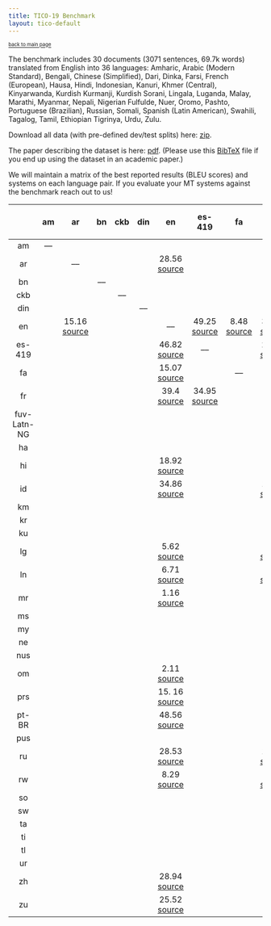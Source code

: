 ```yaml
---
title: TICO-19 Benchmark
layout: tico-default
---
```


<sup><sub>[back to main page](index.html) </sub></sup>


The benchmark includes 30 documents (3071 sentences, 69.7k words) translated from English into 36 languages:
Amharic, Arabic (Modern Standard), Bengali, Chinese (Simplified), Dari, Dinka, Farsi, French (European), Hausa, Hindi, Indonesian, Kanuri, Khmer (Central), Kinyarwanda, Kurdish Kurmanji, Kurdish Sorani, Lingala, Luganda, Malay, Marathi, Myanmar, Nepali, Nigerian Fulfulde, Nuer, Oromo, Pashto, Portuguese (Brazilian), Russian, Somali, Spanish (Latin American), Swahili, Tagalog, Tamil, Ethiopian Tigrinya, Urdu, Zulu.

Download all data (with pre-defined dev/test splits) here: [zip](data/tico19-testset.zip).

The paper describing the dataset is here: [pdf](data/paper/ticopaper.pdf).
(Please use this [BibTeX](data/paper/ticopaper.bib) file if you end up using the dataset in an academic paper.)

We will maintain a matrix of the best reported results (BLEU scores) and systems on each language pair. If you evaluate your MT systems against the benchmark reach out to us!


|    | am | ar | bn | ckb | din | en | es-419 | fa | fr | fuv-Latn-NG | ha | hi | id | km | kr | ku | lg | ln | mr | ms | my | ne | nus | om | prs | pt-BR | pus | ru | rw | so | sw | ta | ti | tl | ur | zh | zu |
| :---: | :---: | :---: | :---: | :---: | :---: | :---: | :---: | :---: | :---: | :---: | :---: | :---: | :---: | :---: | :---: | :---: | :---: | :---: | :---: | :---: | :---: | :---: | :---: | :---: | :---: | :---: | :---: | :---: | :---: | :---: | :---: | :---: | :---: | :---: | :---: | :---: | :---: | 
| am |  –– |  |  |  |  |  |  |  |  |  |  |  |  |  |  |  |  |  |  |  |  |  |  |  |  |  |  |  |  |  |  |  |  |  |  |  |  |
| ar |   | –– |  |  |  | 28.56 [source](https://arxiv.org/pdf/2007.01788.pdf) |  |  |  |  |  |  |  |  |  |  |  |  |  |  |  |  |  |  |  |  |  |  |  |  |  |  |  |  |  |  |  |
| bn |   |  | –– |  |  |  |  |  |  |  |  |  |  |  |  |  |  |  |  |  |  |  |  |  |  |  |  |  |  |  |  |  |  |  |  |  |  |
| ckb |   |  |  | –– |  |  |  |  |  |  |  |  |  |  |  |  |  |  |  |  |  |  |  |  |  |  |  |  |  |  |  |  |  |  |  |  |  |
| din |   |  |  |  | –– |  |  |  |  |  |  |  |  |  |  |  |  |  |  |  |  |  |  |  |  |  |  |  |  |  |  |  |  |  |  |  |  |
| en |   | 15.16 [source](https://arxiv.org/pdf/2007.01788.pdf)  |  |  |  | –– | 49.25 [source](https://arxiv.org/pdf/2007.01788.pdf) | 8.48 [source](https://arxiv.org/pdf/2007.01788.pdf) | 37.59 [source](https://arxiv.org/pdf/2007.01788.pdf) |  |  | 6.43 [source](https://arxiv.org/pdf/2007.01788.pdf) | 41.27 [source](https://arxiv.org/pdf/2007.01788.pdf) |  |  |  | 2.96 [source](https://arxiv.org/pdf/2007.01788.pdf) | 7.85 [source](https://arxiv.org/pdf/2007.01788.pdf) | 0.21 [source](https://arxiv.org/pdf/2007.01788.pdf) | 6.26 [source](https://arxiv.org/pdf/2007.01788.pdf) |  |  |  | 0.57 [source](https://arxiv.org/pdf/2007.01788.pdf) | 9.49 [source](https://arxiv.org/pdf/2007.01788.pdf) | 47.27 [source](https://arxiv.org/pdf/2007.01788.pdf) |  | 28.88 [source](https://arxiv.org/pdf/2007.01788.pdf) |  |  | 22.62 [source](https://arxiv.org/pdf/2007.01788.pdf) |  |  |  | 2.79 [source](https://arxiv.org/pdf/2007.01788.pdf) | 33.70 [source](https://arxiv.org/pdf/2007.01788.pdf) | 11.73 |
| es-419 |   |  |  |  |  | 46.82 [source](https://arxiv.org/pdf/2007.01788.pdf) | –– |  | 29.21 [source](https://arxiv.org/pdf/2007.01788.pdf) |  |  |  |  |  |  |  |  |  |  |  |  |  |  |  |  |  |  |  |  |  |  |  |  |  |  |  |  |
| fa |   |  |  |  |  | 15.07 [source](https://arxiv.org/pdf/2007.01788.pdf) |  | –– |  |  |  |  |  |  |  |  |  |  |  |  |  |  |  |  |  |  |  |  |  |  |  |  |  |  |  |  |  |
| fr |   |  |  |  |  | 39.4 [source](https://arxiv.org/pdf/2007.01788.pdf) | 34.95 [source](https://arxiv.org/pdf/2007.01788.pdf) |  | –– |  |  |  |  |  |  |  | 1.48 [source](https://arxiv.org/pdf/2007.01788.pdf) | 6.14 [source](https://arxiv.org/pdf/2007.01788.pdf) |  |  |  |  |  |  |  |  |  | 15.11 [source](https://arxiv.org/pdf/2007.01788.pdf) | 3.83 [source](https://arxiv.org/pdf/2007.01788.pdf) |  |  |  |  |  |  |  |  |
| fuv-Latn-NG |   |  |  |  |  |  |  |  |  | –– |  |  |  |  |  |  |  |  |  |  |  |  |  |  |  |  |  |  |  |  |  |  |  |  |  |  |  |
| ha |   |  |  |  |  |  |  |  |  |  | –– |  |  |  |  |  |  |  |  |  |  |  |  |  |  |  |  |  |  |  |  |  |  |  |  |  |  |
| hi |   |  |  |  |  | 18.92 [source](https://arxiv.org/pdf/2007.01788.pdf) |  |  |  |  |  | –– |  |  |  |  |  |  |  |  |  |  |  |  |  |  |  |  |  |  |  |  |  |  |  |  |  |
| id |   |  |  |  |  | 34.86 [source](https://arxiv.org/pdf/2007.01788.pdf) |  |  | 18.95 [source](https://arxiv.org/pdf/2007.01788.pdf) |  |  |  | –– |  |  |  |  |  |  |  |  |  |  |  |  |  |  |  |  |  |  |  |  |  |  |  |  |
| km |   |  |  |  |  |  |  |  |  |  |  |  |  | –– |  |  |  |  |  |  |  |  |  |  |  |  |  |  |  |  |  |  |  |  |  |  |  |
| kr |   |  |  |  |  |  |  |  |  |  |  |  |  |  | –– |  |  |  |  |  |  |  |  |  |  |  |  |  |  |  |  |  |  |  |  |  |  |
| ku |   |  |  |  |  |  |  |  |  |  |  |  |  |  |  | –– |  |  |  |  |  |  |  |  |  |  |  |  |  |  |  |  |  |  |  |  |  |
| lg |   |  |  |  |  | 5.62 [source](https://arxiv.org/pdf/2007.01788.pdf) |  |  | 2.91 [source](https://arxiv.org/pdf/2007.01788.pdf) |  |  |  |  |  |  |  | –– |  |  |  |  |  |  |  |  |  |  |  |  |  |  |  |  |  |  |  |  |
| ln |   |  |  |  |  | 6.71 [source](https://arxiv.org/pdf/2007.01788.pdf) |  |  | 4.77 [source](https://arxiv.org/pdf/2007.01788.pdf) |  |  |  |  |  |  |  |  | –– |  |  |  |  |  |  |  |  |  |  |  |  |  |  |  |  |  |  |  |
| mr |   |  |  |  |  | 1.16 [source](https://arxiv.org/pdf/2007.01788.pdf) |  |  |  |  |  |  |  |  |  |  |  |  | –– |  |  |  |  |  |  |  |  |  |  |  |  |  |  |  |  |  |  |
| ms |   |  |  |  |  |  |  |  |  |  |  |  |  |  |  |  |  |  |  | –– |  |  |  |  |  |  |  |  |  |  |  |  |  |  |  |  |  |
| my |   |  |  |  |  |  |  |  |  |  |  |  |  |  |  |  |  |  |  |  | –– |  |  |  |  |  |  |  |  |  |  |  |  |  |  |  |  |
| ne |   |  |  |  |  |  |  |  |  |  |  |  |  |  |  |  |  |  |  |  |  | –– |  |  |  |  |  |  |  |  |  |  |  |  |  |  |  |
| nus |   |  |  |  |  |  |  |  |  |  |  |  |  |  |  |  |  |  |  |  |  |  | –– |  |  |  |  |  |  |  |  |  |  |  |  |  |  |
| om |   |  |  |  |  | 2.11 [source](https://arxiv.org/pdf/2007.01788.pdf) |  |  |  |  |  |  |  |  |  |  |  |  |  |  |  |  |  | –– |  |  |  |  |  |  |  |  |  |  |  |  |  |
| prs |   |  |  |  |  | 15. 16 [source](https://arxiv.org/pdf/2007.01788.pdf) |  |  |  |  |  |  |  |  |  |  |  |  |  |  |  |  |  |  | –– |  |  |  |  |  |  |  |  |  |  |  |  |
| pt-BR |   |  |  |  |  | 48.56 [source](https://arxiv.org/pdf/2007.01788.pdf) |  |  |  |  |  |  |  |  |  |  |  |  |  |  |  |  |  |  |  | –– |  |  |  |  |  |  |  |  |  |  |  |
| pus |   |  |  |  |  |  |  |  |  |  |  |  |  |  |  |  |  |  |  |  |  |  |  |  |  |  | –– |  |  |  |  |  |  |  |  |  |  |
| ru |   |  |  |  |  | 28.53 [source](https://arxiv.org/pdf/2007.01788.pdf) |  |  | 17.62 [source](https://arxiv.org/pdf/2007.01788.pdf) |  |  |  |  |  |  |  |  |  |  |  |  |  |  |  |  |  |  | –– |  |  |  |  |  |  |  |  |  |
| rw |   |  |  |  |  | 8.29 [source](https://arxiv.org/pdf/2007.01788.pdf) |  |  | 5.62 [source](https://arxiv.org/pdf/2007.01788.pdf) |  |  |  |  |  |  |  |  |  |  |  |  |  |  |  |  |  |  |  | –– |  |  |  |  |  |  |  |  |
| so |   |  |  |  |  |  |  |  |  |  |  |  |  |  |  |  |  |  |  |  |  |  |  |  |  |  |  |  |  | –– |  |  |  |  |  |  |  |
| sw |   |  |  |  |  |  |  |  |  |  |  |  |  |  |  |  |  |  |  |  |  |  |  |  |  |  |  |  |  |  | –– |  |  |  |  |  |  |
| ta |   |  |  |  |  |  |  |  |  |  |  |  |  |  |  |  |  |  |  |  |  |  |  |  |  |  |  |  |  |  |  | –– |  |  |  |  |  |
| ti |   |  |  |  |  |  |  |  |  |  |  |  |  |  |  |  |  |  |  |  |  |  |  |  |  |  |  |  |  |  |  |  | –– |  |  |  |  |
| tl |   |  |  |  |  |  |  |  |  |  |  |  |  |  |  |  |  |  |  |  |  |  |  |  |  |  |  |  |  |  |  |  |  | –– |  |  |  |
| ur |   |  |  |  |  |  |  |  |  |  |  |  |  |  |  |  |  |  |  |  |  |  |  |  |  |  |  |  |  |  |  |  |  |  | –– |  |  |
| zh |   |  |  |  |  | 28.94 [source](https://arxiv.org/pdf/2007.01788.pdf) |  |  |  |  |  |  |  |  |  |  |  |  |  |  |  |  |  |  |  |  |  |  |  |  |  |  |  |  |  | –– |  |
| zu |   |  |  |  |  | 25.52 [source](https://arxiv.org/pdf/2007.01788.pdf) |  |  |  |  |  |  |  |  |  |  |  |  |  |  |  |  |  |  |  |  |  |  |  |  |  |  |  |  |  |  | –– |
